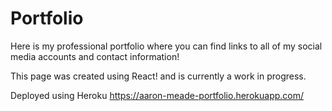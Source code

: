 # Portfolio
Here is my professional portfolio where you can find links to all of my social media accounts and contact information!


This page was created using React! and is currently a work in progress.

Deployed using Heroku 
https://aaron-meade-portfolio.herokuapp.com/
